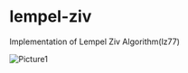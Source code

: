 # lempel-ziv
Implementation of Lempel Ziv Algorithm(lz77)

![Picture1](https://user-images.githubusercontent.com/29005113/236298150-05c798ed-3575-49d6-ac1b-27c24751c973.png)
